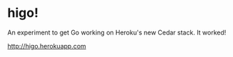 # higo!

An experiment to get Go working on Heroku's new Cedar stack. It worked!

http://higo.herokuapp.com
